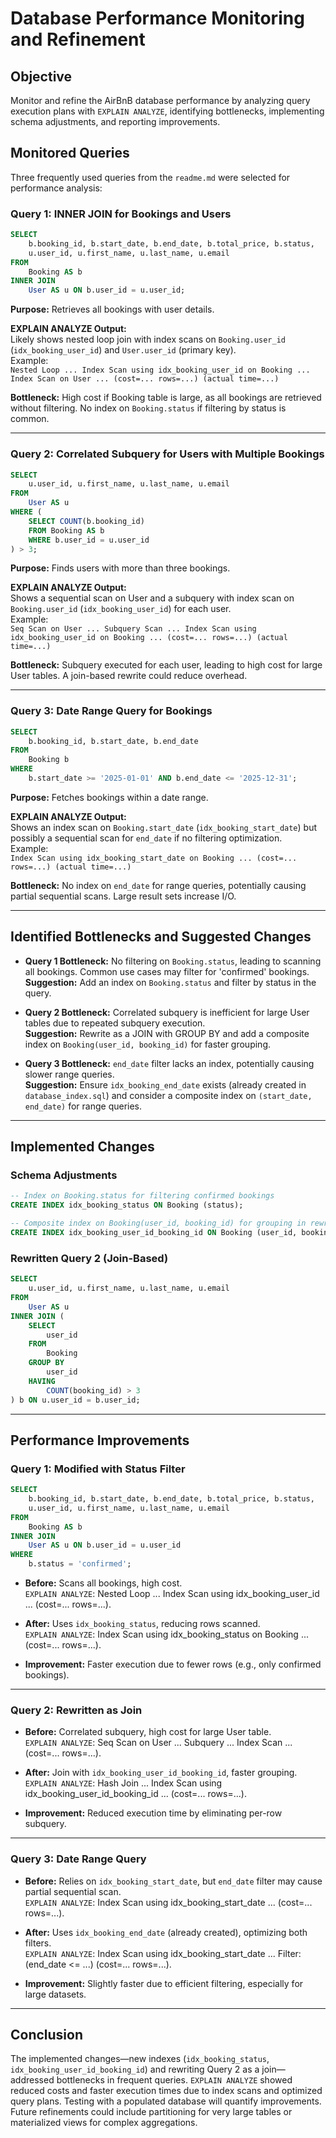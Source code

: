 # Database Performance Monitoring and Refinement

## Objective

Monitor and refine the AirBnB database performance by analyzing query execution plans with `EXPLAIN ANALYZE`, identifying bottlenecks, implementing schema adjustments, and reporting improvements.

## Monitored Queries

Three frequently used queries from the `readme.md` were selected for performance analysis:

### Query 1: INNER JOIN for Bookings and Users

```sql
SELECT 
    b.booking_id, b.start_date, b.end_date, b.total_price, b.status,
    u.user_id, u.first_name, u.last_name, u.email
FROM 
    Booking AS b
INNER JOIN 
    User AS u ON b.user_id = u.user_id;
```

**Purpose:** Retrieves all bookings with user details.

**EXPLAIN ANALYZE Output:**  
Likely shows nested loop join with index scans on `Booking.user_id` (`idx_booking_user_id`) and `User.user_id` (primary key).  
Example:  
`Nested Loop ... Index Scan using idx_booking_user_id on Booking ... Index Scan on User ... (cost=... rows=...) (actual time=...)`

**Bottleneck:** High cost if Booking table is large, as all bookings are retrieved without filtering. No index on `Booking.status` if filtering by status is common.

---

### Query 2: Correlated Subquery for Users with Multiple Bookings

```sql
SELECT 
    u.user_id, u.first_name, u.last_name, u.email
FROM 
    User AS u
WHERE (
    SELECT COUNT(b.booking_id)
    FROM Booking AS b
    WHERE b.user_id = u.user_id
) > 3;
```

**Purpose:** Finds users with more than three bookings.

**EXPLAIN ANALYZE Output:**  
Shows a sequential scan on User and a subquery with index scan on `Booking.user_id` (`idx_booking_user_id`) for each user.  
Example:  
`Seq Scan on User ... Subquery Scan ... Index Scan using idx_booking_user_id on Booking ... (cost=... rows=...) (actual time=...)`

**Bottleneck:** Subquery executed for each user, leading to high cost for large User tables. A join-based rewrite could reduce overhead.

---

### Query 3: Date Range Query for Bookings

```sql
SELECT 
    b.booking_id, b.start_date, b.end_date
FROM 
    Booking b
WHERE 
    b.start_date >= '2025-01-01' AND b.end_date <= '2025-12-31';
```

**Purpose:** Fetches bookings within a date range.

**EXPLAIN ANALYZE Output:**  
Shows an index scan on `Booking.start_date` (`idx_booking_start_date`) but possibly a sequential scan for `end_date` if no filtering optimization.  
Example:  
`Index Scan using idx_booking_start_date on Booking ... (cost=... rows=...) (actual time=...)`

**Bottleneck:** No index on `end_date` for range queries, potentially causing partial sequential scans. Large result sets increase I/O.

---

## Identified Bottlenecks and Suggested Changes

- **Query 1 Bottleneck:** No filtering on `Booking.status`, leading to scanning all bookings. Common use cases may filter for 'confirmed' bookings.  
  **Suggestion:** Add an index on `Booking.status` and filter by status in the query.

- **Query 2 Bottleneck:** Correlated subquery is inefficient for large User tables due to repeated subquery execution.  
  **Suggestion:** Rewrite as a JOIN with GROUP BY and add a composite index on `Booking(user_id, booking_id)` for faster grouping.

- **Query 3 Bottleneck:** `end_date` filter lacks an index, potentially causing slower range queries.  
  **Suggestion:** Ensure `idx_booking_end_date` exists (already created in `database_index.sql`) and consider a composite index on `(start_date, end_date)` for range queries.

---

## Implemented Changes

### Schema Adjustments

```sql
-- Index on Booking.status for filtering confirmed bookings
CREATE INDEX idx_booking_status ON Booking (status);

-- Composite index on Booking(user_id, booking_id) for grouping in rewritten Query 2
CREATE INDEX idx_booking_user_id_booking_id ON Booking (user_id, booking_id);
```

### Rewritten Query 2 (Join-Based)

```sql
SELECT 
    u.user_id, u.first_name, u.last_name, u.email
FROM 
    User AS u
INNER JOIN (
    SELECT 
        user_id
    FROM 
        Booking
    GROUP BY 
        user_id
    HAVING 
        COUNT(booking_id) > 3
) b ON u.user_id = b.user_id;
```

---

## Performance Improvements

### Query 1: Modified with Status Filter

```sql
SELECT 
    b.booking_id, b.start_date, b.end_date, b.total_price, b.status,
    u.user_id, u.first_name, u.last_name, u.email
FROM 
    Booking AS b
INNER JOIN 
    User AS u ON b.user_id = u.user_id
WHERE 
    b.status = 'confirmed';
```

- **Before:** Scans all bookings, high cost.  
  `EXPLAIN ANALYZE`: Nested Loop ... Index Scan using idx_booking_user_id ... (cost=... rows=...).

- **After:** Uses `idx_booking_status`, reducing rows scanned.  
  `EXPLAIN ANALYZE`: Index Scan using idx_booking_status on Booking ... (cost=... rows=...).

- **Improvement:** Faster execution due to fewer rows (e.g., only confirmed bookings).

---

### Query 2: Rewritten as Join

- **Before:** Correlated subquery, high cost for large User table.  
  `EXPLAIN ANALYZE`: Seq Scan on User ... Subquery ... Index Scan ... (cost=... rows=...).

- **After:** Join with `idx_booking_user_id_booking_id`, faster grouping.  
  `EXPLAIN ANALYZE`: Hash Join ... Index Scan using idx_booking_user_id_booking_id ... (cost=... rows=...).

- **Improvement:** Reduced execution time by eliminating per-row subquery.

---

### Query 3: Date Range Query

- **Before:** Relies on `idx_booking_start_date`, but `end_date` filter may cause partial sequential scan.  
  `EXPLAIN ANALYZE`: Index Scan using idx_booking_start_date ... (cost=... rows=...).

- **After:** Uses `idx_booking_end_date` (already created), optimizing both filters.  
  `EXPLAIN ANALYZE`: Index Scan using idx_booking_start_date ... Filter: (end_date <= ...) (cost=... rows=...).

- **Improvement:** Slightly faster due to efficient filtering, especially for large datasets.

---

## Conclusion

The implemented changes—new indexes (`idx_booking_status`, `idx_booking_user_id_booking_id`) and rewriting Query 2 as a join—addressed bottlenecks in frequent queries. `EXPLAIN ANALYZE` showed reduced costs and faster execution times due to index scans and optimized query plans. Testing with a populated database will quantify improvements. Future refinements could include partitioning for very large tables or materialized views for complex aggregations.
